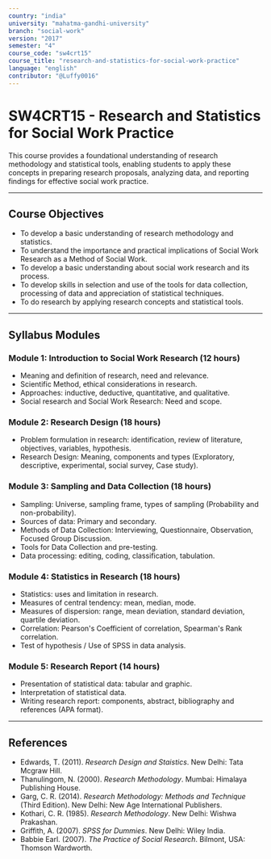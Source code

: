 ```yaml
---
country: "india"
university: "mahatma-gandhi-university"
branch: "social-work"
version: "2017"
semester: "4"
course_code: "sw4crt15"
course_title: "research-and-statistics-for-social-work-practice"
language: "english"
contributor: "@Luffy0016"
---
```

# SW4CRT15 - Research and Statistics for Social Work Practice

This course provides a foundational understanding of research methodology and statistical tools, enabling students to apply these concepts in preparing research proposals, analyzing data, and reporting findings for effective social work practice.

---
## Course Objectives

* To develop a basic understanding of research methodology and statistics.
* To understand the importance and practical implications of Social Work Research as a Method of Social Work.
* To develop a basic understanding about social work research and its process.
* To develop skills in selection and use of the tools for data collection, processing of data and appreciation of statistical techniques.
* To do research by applying research concepts and statistical tools.

---
## Syllabus Modules

### Module 1: Introduction to Social Work Research (12 hours)
* Meaning and definition of research, need and relevance.
* Scientific Method, ethical considerations in research.
* Approaches: inductive, deductive, quantitative, and qualitative.
* Social research and Social Work Research: Need and scope.

### Module 2: Research Design (18 hours)
* Problem formulation in research: identification, review of literature, objectives, variables, hypothesis.
* Research Design: Meaning, components and types (Exploratory, descriptive, experimental, social survey, Case study).

### Module 3: Sampling and Data Collection (18 hours)
* Sampling: Universe, sampling frame, types of sampling (Probability and non-probability).
* Sources of data: Primary and secondary.
* Methods of Data Collection: Interviewing, Questionnaire, Observation, Focused Group Discussion.
* Tools for Data Collection and pre-testing.
* Data processing: editing, coding, classification, tabulation.

### Module 4: Statistics in Research (18 hours)
* Statistics: uses and limitation in research.
* Measures of central tendency: mean, median, mode.
* Measures of dispersion: range, mean deviation, standard deviation, quartile deviation.
* Correlation: Pearson's Coefficient of correlation, Spearman's Rank correlation.
* Test of hypothesis / Use of SPSS in data analysis.

### Module 5: Research Report (14 hours)
* Presentation of statistical data: tabular and graphic.
* Interpretation of statistical data.
* Writing research report: components, abstract, bibliography and references (APA format).

---
## References
* Edwards, T. (2011). *Research Design and Staistics*. New Delhi: Tata Mcgraw Hill.
* Thanulingom, N. (2000). *Research Methodology*. Mumbai: Himalaya Publishing House.
* Garg, C. R. (2014). *Research Methodology: Methods and Technique* (Third Edition). New Delhi: New Age International Publishers.
* Kothari, C. R. (1985). *Research Methodology*. New Delhi: Wishwa Prakashan.
* Griffith, A. (2007). *SPSS for Dummies*. New Delhi: Wiley India.
* Babbie Earl. (2007). *The Practice of Social Research*. Bilmont, USA: Thomson Wardworth.